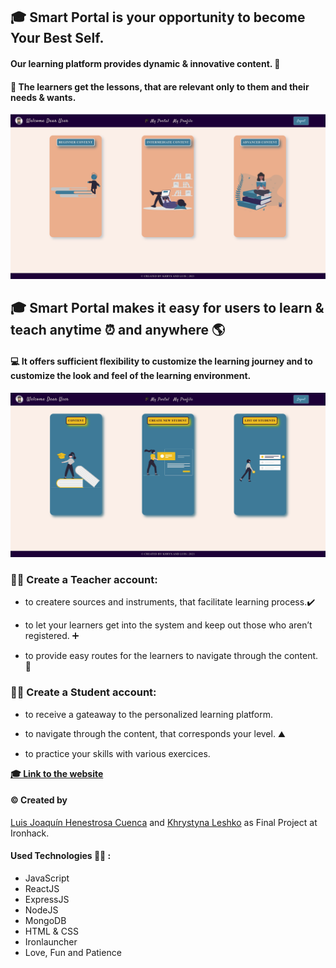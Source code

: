 ## &#127891; Smart Portal is your opportunity to become Your Best Self.

#### Our learning platform provides dynamic & innovative content. &#128214;

#### &#128221; The learners get the lessons, that are relevant only to them and their needs & wants.

![portalPage](/src/img/portal-img-readme.png)

## &#127891; Smart Portal makes it easy for users to learn & teach anytime &#9200; and anywhere &#127758;

#### &#128187; It offers sufficient flexibility to customize the learning journey and to customize the look and feel of the learning environment.

![portalExample](/src/img/readme-img2.png)

### &#129489;&#8205;&#127979; Create a Teacher account:

- to createre sources and instruments, that facilitate learning process.:heavy_check_mark:

- to let your learners get into the system and keep out those who aren’t registered. :heavy_plus_sign:

- to provide easy routes for the learners to navigate through the content. &#129517;

### &#128104;&#8205;&#127891; Create a Student account:

- to receive a gateaway to the personalized learning platform.

- to navigate through the content, that corresponds your level. &#9968;&#65039;

- to practice your skills with various exercices.

**[ &#127891; Link to the website](https://smart-portal.netlify.app/)**

#### :copyright: Created by

[Luis Joaquín Henestrosa Cuenca](https://github.com/luisjhc)
and
[Khrystyna Leshko](https://github.com/KhrystynaLeshko)
as Final Project at Ironhack.

#### Used Technologies &#129489;&#8205;&#128187; :

- JavaScript
- ReactJS
- ExpressJS
- NodeJS
- MongoDB
- HTML & CSS
- Ironlauncher
- Love, Fun and Patience
